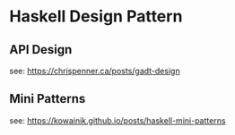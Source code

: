# Haskell Design Pattern

## API Design 

see: <https://chrispenner.ca/posts/gadt-design>

## Mini Patterns

see: <https://kowainik.github.io/posts/haskell-mini-patterns>


